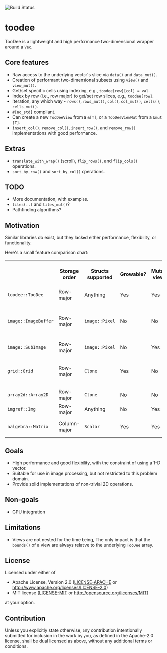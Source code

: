 ![Build Status](https://github.com/antonmarsden/toodee/workflows/Test/badge.svg)

# toodee

TooDee is a lightweight and high performance two-dimensional wrapper around a `Vec`.

## Core features

- Raw access to the underlying vector's slice via `data()` and `data_mut()`.
- Creation of performant two-dimensional subsets using `view()` and `view_mut()`.
- Get/set specific cells using indexing, e.g., `toodee[row][col] = val`.
- Index by row (i.e., row major) to get/set row slices, e.g., `toodee[row]`.
- Iteration, any which way - `rows()`, `rows_mut()`, `col()`, `col_mut()`, `cells()`, `cells_mut()`.
- `#[no_std]` compliant.
- Can create a new `TooDeeView`  from a `&[T]`, or a `TooDeeViewMut`  from  a `&mut [T]`.
- `insert_col()`, `remove_col()`, `insert_row()`, and `remove_row()` implementations with good performance.

## Extras

- `translate_with_wrap()` (scroll), `flip_rows()`, and `flip_cols()` operations.
- `sort_by_row()` and `sort_by_col()` operations.

## TODO

- More documentation, with examples.
- `tiles(..)` and `tiles_mut()`?
- Pathfinding algorithms?

## Motivation

Similar libraries do exist, but they lacked either performance, flexibility, or functionality. 

Here's a small feature comparison chart:

<table>
  <tr><th></th><th>Storage order</th><th>Structs supported</th><th>Growable?</th><th>Mutable views?</th><th>Raw data access?</th><th>Iterate over row slices?</th><th>Safe/checked access?</th><th>Notes</th></tr>
  <tr><td><code>toodee::TooDee</code></td><td>Row-major</td><td>Anything</td><td>Yes</td><td>Yes</td><td>Yes</td><td>Yes</td><td>No</td><td></td></tr>
  <tr><td><code>image::ImageBuffer</code></td><td>Row-major</td><td><code>image::Pixel</code></td><td>No</td><td>No</td><td>Yes</td><td>No</td><td>No</td><td>Good for image processing - see the <code>imageproc</code> crate.</tr>
  <tr><td><code>image::SubImage</code></td><td>Row-major</td><td><code>image::Pixel</code></td><td>No</td><td>Yes</td><td>No</td><td>No</td><td>No</td><td></td></tr>
  <tr><td><code>grid::Grid</code></td><td>Row-major</td><td><code>Clone</code></td><td>Yes</td><td>No</td><td>Yes</td><td>No</td><td>Yes</td><td>Similar to <code>TooDee</code>, but not as functionally rich.</td></tr>
  <tr><td><code>array2d::Array2D</code></td><td>Row-major</td><td><code>Clone</code></td><td>No</td><td>No</td><td>No</td><td>No</td><td>Yes</td><td></td></tr>
  <tr><td><code>imgref::Img</code></td><td>Row-major</td><td>Anything</td><td>No</td><td>Yes</td><td>Yes</td><td>No</td><td>No</td><td></td></tr>
  <tr><td><code>nalgebra::Matrix</code></td><td>Column-major</td><td><code>Scalar</code></td><td>Yes</td><td>Yes</td><td>Yes</td><td>No</td><td>No</td><td>Use this for vector/matrix math.</td></tr>
</table>

## Goals
 
- High performance and good flexibility, with the constraint of using a 1-D vector.
- Suitable for use in image processing, but not restricted to this problem domain.
- Provide solid implementations of non-trivial 2D operations.

## Non-goals
 
- GPU integration

## Limitations

- Views are not nested for the time being, The only impact is that the `bounds()` of a view
  are always relative to the underlying `TooDee` array.

## License

Licensed under either of

 * Apache License, Version 2.0
   ([LICENSE-APACHE](LICENSE-APACHE) or http://www.apache.org/licenses/LICENSE-2.0)
 * MIT license
   ([LICENSE-MIT](LICENSE-MIT) or http://opensource.org/licenses/MIT)

at your option.

## Contribution

Unless you explicitly state otherwise, any contribution intentionally submitted
for inclusion in the work by you, as defined in the Apache-2.0 license, shall be
dual licensed as above, without any additional terms or conditions.
